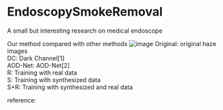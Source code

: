 # EndoscopySmokeRemoval
 A small but interesting research on medical endoscope
 
 Our method compared with other methods
![image](https://github.com/ColaBreadQAQ/EndoscopySmokeRemoval/blob/master/example/example.gif)
 Original: original haze images  
 DC: Dark Channel[1]  
 AOD-Net: AOD-Net[2]  
 R: Training with real data  
 S: Training with synthesized data  
 S+R: Training with synthesized and real data  

 reference:
 